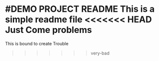 #DEMO PROJECT README
This is a simple readme file
<<<<<<< HEAD
Just Come problems
=======
This is bound to create Trouble
>>>>>>> very-bad

